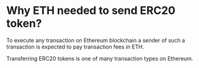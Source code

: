# Why ETH needed to send ERC20 token?

To execute any transaction on Ethereum blockchain a sender of such a transaction is expected to pay transaction fees in ETH.

Transferring ERC20 tokens is one of many transaction types on Ethereum.


